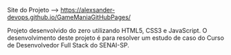 Site do Projeto --> https://alexsander-devops.github.io/GameManiaGitHubPages/

Projeto desenvolvido do zero utilizando HTML5, CSS3 e JavaScript. O desenvolvimento deste projeto é para resolver um estudo de caso do Curso de Desenvolvedor Full Stack do SENAI-SP.
